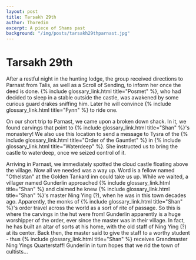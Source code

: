 ```yaml
---
layout: post
title: Tarsakh 29th
author: Thoredim
excerpt: A piece of Shans past
background: "/img/posts/tarsakh29thparnast.jpg"
---
```


# Tarsakh 29th

After a restful night in the hunting lodge, the group received directions to
Parnast from Talis, as well as a Scroll of Sending, to inform her once the
deed is done. {% include glossary_link.html title="Posmet" %}, who had decided to sleep in a stable outside the
castle, was awakened by some curious guard drakes sniffing him. Later he will
convince {% include glossary_link.html title="Fynn" %} to ride one.

On our short trip to Parnast, we came upon a broken down shack. In it, we
found carvings that point to {% include glossary_link.html title="Shan" %}'s monastery! We also use this location to
send a message to Tysra of the {% include glossary_link.html title="Order of the Gauntlet" %} in {% include glossary_link.html title="Waterdeep" %}. She
instructed us to bring the castle to waterdeep, once we seized control of it.

Arriving in Parnast, we immediately spotted the cloud castle floating above
the village. Now all we needed was a way up. Word is a fellow named
"Othelstan" at the Golden Tankard inn could take us up. While we waited, a
villager named Gunderlin approached {% include glossary_link.html title="Shan" %} and claimed he knew {% include glossary_link.html title="Shan" %}'s master
Ning Ying (?), when he was in this town decades ago. Apparently, the monks of
{% include glossary_link.html title="Shan" %}'s order travel across the world as a sort of rite of passage. So this is
where the carvings in the hut were from! Gunderlin apparently is a huge
worshipper of the order, ever since the master was in their village. In fact,
he has built an altar of sorts at his home, with the old staff of Ning Ying
(?) at its center. Back then, the master said to give the staff to a worthy
student - thus {% include glossary_link.html title="Shan" %} receives Grandmaster Ning Yings Quarterstaff! Gunderlin
in turn hopes that we rid the town of cultists...
